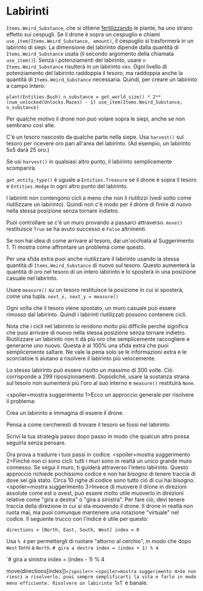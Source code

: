 # Labirinti
`Items.Weird_Substance`, che si ottiene [fertilizzando](docs/unlocks/fertilizer.md) le piante, ha uno strano effetto sui cespugli. Se il drone è sopra un cespuglio e chiami `use_item(Items.Weird_Substance, amount)`, il cespuglio si trasformerà in un labirinto di siepi.
La dimensione del labirinto dipende dalla quantità di `Items.Weird_Substance` usata (il secondo argomento della chiamata `use_item()`).
Senza i potenziamenti del labirinto, usare `n` `Items.Weird_Substance` risulterà in un labirinto `n`x`n`. Ogni livello di potenziamento del labirinto raddoppia il tesoro, ma raddoppia anche la quantità di `Items.Weird_Substance` necessaria.
Quindi, per creare un labirinto a campo intero:

`plant(Entities.Bush)
n_substance = get_world_size() * 2**(num_unlocked(Unlocks.Mazes) - 1)
use_item(Items.Weird_Substance, n_substance)`


Per qualche motivo il drone non può volare sopra le siepi, anche se non sembrano così alte.

C'è un tesoro nascosto da qualche parte nella siepe. Usa `harvest()` sul tesoro per ricevere oro pari all'area del labirinto. (Ad esempio, un labirinto 5x5 darà 25 oro.)

Se usi `harvest()` in qualsiasi altro punto, il labirinto semplicemente scomparirà.

`get_entity_type()` è uguale a `Entities.Treasure` se il drone è sopra il tesoro e `Entities.Hedge` in ogni altro punto del labirinto.

I labirinti non contengono cicli a meno che non li riutilizzi (vedi sotto come riutilizzare un labirinto). Quindi non c'è modo per il drone di finire di nuovo nella stessa posizione senza tornare indietro.

Puoi controllare se c'è un muro provando a passarci attraverso.
`move()` restituisce `True` se ha avuto successo e `False` altrimenti.

Se non hai idea di come arrivare al tesoro, dai un'occhiata al Suggerimento 1. Ti mostra come affrontare un problema come questo.


Per una sfida extra puoi anche riutilizzare il labirinto usando la stessa quantità di `Items.Weird_Substance` di nuovo sul tesoro.
Questo aumenterà la quantità di oro nel tesoro di un intero labirinto e lo sposterà in una posizione casuale nel labirinto.

Usare `measure()` su un tesoro restituisce la posizione in cui si sposterà, come una tupla.
`next_x, next_y = measure()`

Ogni volta che il tesoro viene spostato, un muro casuale può essere rimosso dal labirinto. Quindi i labirinti riutilizzati possono contenere cicli.

Nota che i cicli nel labirinto lo rendono molto più difficile perché significa che puoi arrivare di nuovo nella stessa posizione senza tornare indietro.
Riutilizzare un labirinto non ti dà più oro che semplicemente raccogliere e generarne uno nuovo.
Questa è al 100% una sfida extra che puoi semplicemente saltare.
Ne vale la pena solo se le informazioni extra e le scorciatoie ti aiutano a risolvere il labirinto più velocemente.

Lo stesso labirinto può essere risolto un massimo di 300 volte. Ciò corrisponde a 299 riposizionamenti. Dopodiché, usare la sostanza strana sul tesoro non aumenterà più l'oro al suo interno e `measure()` restituirà `None`.

<spoiler=mostra suggerimento 1>Ecco un approccio generale per risolvere il problema:

Crea un labirinto e immagina di essere il drone.

Pensa a come cercheresti di trovare il tesoro se fossi nel labirinto.

Scrivi la tua strategia passo dopo passo in modo che qualcun altro possa seguirla senza pensare.

Ora prova a tradurre i tuoi passi in codice.
</spoiler>
<spoiler=mostra suggerimento 2>Finché non ci sono cicli: tutti i muri sono in realtà un unico grande muro connesso. Se segui il muro, ti guiderà attraverso l'intero labirinto.
Questo approccio richiede pochissimo codice e non hai bisogno di tenere traccia di dove sei già stato. Circa 10 righe di codice sono tutto ciò di cui hai bisogno.</spoiler>
<spoiler=mostra suggerimento 3>Invece di muovere il drone in direzioni assolute come est o ovest, può essere molto utile muoverlo in direzioni relative come "gira a destra" o "gira a sinistra". Per fare ciò, devi tenere traccia della direzione in cui si sta muovendo il drone. Il drone in realtà non ruota mai, ma puoi comunque mantenere una rotazione "virtuale" nel codice.
Il seguente trucco con l'indice è utile per questo:

`directions = [North, East, South, West]
index = 0`

Usa `% 4` per permettergli di ruotare "attorno al cerchio", in modo che dopo `West` torni a `North`.
`# gira a destra
index = (index + 1) % 4`

`# gira a sinistra
index = (index - 1) % 4

move(directions[index])`</spoiler>
<spoiler=mostra suggerimento 4>Se non riesci a risolverlo, puoi sempre semplificarti la vita e farlo in modo meno efficiente.
Risolvere un labirinto `1`x`1` è banale.</spoiler>